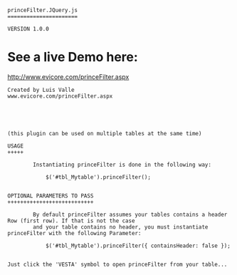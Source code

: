     princeFilter.JQuery.js
    ======================

    VERSION 1.0.0
    
See a live Demo here:
=====================
http://www.evicore.com/princeFilter.aspx


    Created by Luis Valle
    www.evicore.com/princeFilter.aspx





    (this plugin can be used on multiple tables at the same time)

	USAGE
	+++++
	
			Instantiating princeFilter is done in the following way:
			
				$('#tbl_Mytable').princeFilter();


    OPTIONAL PARAMETERS TO PASS
    +++++++++++++++++++++++++++

            By default princeFilter assumes your tables contains a header Row (first row). If that is not the case
            and your table contains no header, you must instantiate princeFilter with the following Parameter:

                $('#tbl_Mytable').princeFilter({ containsHeader: false });
    
    
    Just click the 'VESTA' symbol to open princeFilter from your table...
